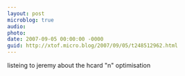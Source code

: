 ```yaml
---
layout: post
microblog: true
audio: 
photo: 
date: 2007-09-05 00:00:00 -0000
guid: http://xtof.micro.blog/2007/09/05/t248512962.html
---
```

listeing to jeremy about the hcard "n" optimisation
